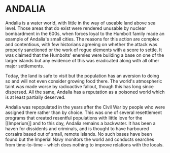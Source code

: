 # ANDALIA

Andalia is a water world, with little in the way of useable land above sea level. Those areas that do exist were rendered unusable by nuclear bombardment in the 600s, when forces loyal to the Humbolt family made an example of Andalia's small cities. The reasons for this action are complex and contentious, with few historians agreeing on whether the attack was properly sanctioned or the work of rogue elements with a score to settle. It was claimed that the Humbolts' enemies were building a base on one of the larger islands but any evidence of this was eradicated along with all other major settlements.

Today, the land is safe to visit but the population has an aversion to doing so and will not even consider growing food there. The world's atmospheric taint was made worse by radioactive fallout, though this has long since dispersed. All the same, Andalia has a reputation as a poisoned world which is at least partially deserved.

Andalia was repopulated in the years after the Civil War by people who were assigned there rather than by choice. This was one of several resettlement programs that created resentful populations with little love for the [[Imperium]] and to this day, Andalia remains a backwater. It has been a haven for dissidents and criminals, and is thought to have harboured corsairs based out of small, remote islands. No such bases have been found but the Imperial Navy monitors the world and conducts searches from time-to-time – which does nothing to improve relations with the locals.